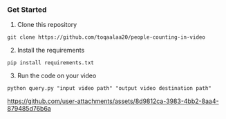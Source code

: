 ### Get Started 
1. Clone this repository
```
git clone https://github.com/toqaalaa20/people-counting-in-video
```

2. Install the requirements 
```
pip install requirements.txt
```
3. Run the code on your video

```
python query.py "input video path" "output video destination path"
```




https://github.com/user-attachments/assets/8d9812ca-3983-4bb2-8aa4-879485d76b6a


